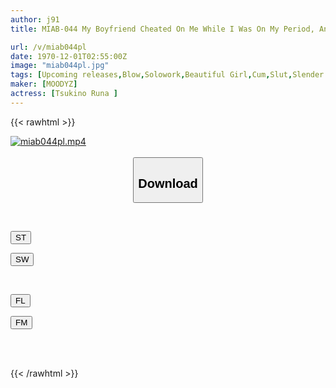 ```yaml
---
author: j91
title: MIAB-044 My Boyfriend Cheated On Me While I Was On My Period, And I Got Furious. 15 Jealous Blowjobs And Cum Swallowing! I'll Give You Plenty Of Time For A Week, Luna Tsukino.

url: /v/miab044pl
date: 1970-12-01T02:55:00Z
image: "miab044pl.jpg"
tags: [Upcoming releases,Blow,Solowork,Beautiful Girl,Cum,Slut,Slender	 ]
maker: [MOODYZ]
actress: [Tsukino Runa ]
---
```



{{< rawhtml >}}

<div class="video" data-videoid="pending_link.html">
    <a href="javascript:;">
        <img src="/v/miab044pl/miab044pl.jpg" width="WIDTH" height="HEIGHT" alt="miab044pl.mp4" loading="lazy">
    </a>
</div>

<script type="text/javascript" src="https://j91.asia/asset/on-demand-pend.js"></script>

<br>
  <link rel="stylesheet" href="https://j91.asia/asset/bs5.css">
  
  <center>
  <button class="btn btn-primary" type="button" data-bs-toggle="collapse" data-bs-target=".multi-collapse" aria-expanded="false" aria-controls="multiCollapseExample1 multiCollapseExample2"><h2>Download</h2></button></center>
</p>
<div class="row">
  <div class="col">
    <div class="collapse multi-collapse" id="multiCollapseExample1">
      <div class="card card-body">
	      	      <br>
<div class="buttons">  
<p><a href="https://j91.asia/pending_link.html" target="_blank"><button class="btn-hover color-3"><i class="fa fa-download"></i> ST</button></a></p>
<p><a href="https://j91.asia/pending_link.html" target="_blank"><button class="btn-hover color-2"><i class="fa fa-download"></i> SW</button></a></p></div>
    </div>
  </div>
</div>
  <div class="col">
    <div class="collapse multi-collapse" id="multiCollapseExample2">
      <div class="card card-body">
	      <br>
<div class="buttons">
<p><a href="https://j91.asia/pending_link.html" target="_blank"><button class="btn-hover color-9"><i class="fa fa-download"></i> FL</button></a></p>
<p><a href="https://j91.asia/pending_link.html" target="_blank"><button class="btn-hover color-8"><i class="fa fa-download"></i> FM</button></a></p></div>
<br><br>
      </div>
    </div>
  </div>
</div>

{{< /rawhtml >}}